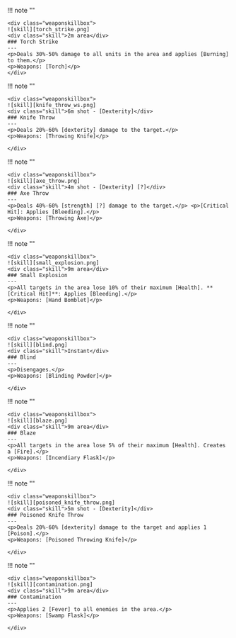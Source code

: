 !!! note ""

    <div class="weaponskillbox">
    ![skill][torch_strike.png]
    <div class="skill">2m area</div>
    ### Torch Strike
    ---
    <p>Deals 30%-50% damage to all units in the area and applies [Burning] to them.</p>
    <p>Weapons: [Torch]</p>
    </div>

!!! note ""

    <div class="weaponskillbox">
    ![skill][knife_throw_ws.png]
    <div class="skill">6m shot - [Dexterity]</div>
    ### Knife Throw
    ---
    <p>Deals 20%-60% [dexterity] damage to the target.</p>
    <p>Weapons: [Throwing Knife]</p>

    </div>

!!! note ""

    <div class="weaponskillbox">
    ![skill][axe_throw.png]
    <div class="skill">4m shot - [Dexterity] [?]</div>
    ### Axe Throw
    ---
    <p>Deals 40%-60% [strength] [?] damage to the target.</p> <p>[Critical Hit]: Applies [Bleeding].</p>
    <p>Weapons: [Throwing Axe]</p>

    </div>

!!! note ""

    <div class="weaponskillbox">
    ![skill][small_explosion.png]
    <div class="skill">9m area</div>
    ### Small Explosion
    ---
    <p>All targets in the area lose 10% of their maximum [Health]. **[Critical Hit]**: Applies [Bleeding].</p>
    <p>Weapons: [Hand Bomblet]</p>

    </div>

!!! note ""

    <div class="weaponskillbox">
    ![skill][blind.png]
    <div class="skill">Instant</div>
    ### Blind
    ---
    <p>Disengages.</p>
    <p>Weapons: [Blinding Powder]</p>

    </div>

!!! note ""

    <div class="weaponskillbox">
    ![skill][blaze.png]
    <div class="skill">9m area</div>
    ### Blaze
    ---
    <p>All targets in the area lose 5% of their maximum [Health]. Creates a [Fire].</p>
    <p>Weapons: [Incendiary Flask]</p>

    </div>

!!! note ""

    <div class="weaponskillbox">
    ![skill][poisoned_knife_throw.png]
    <div class="skill">5m shot - [Dexterity]</div>
    ### Poisoned Knife Throw
    ---
    <p>Deals 20%-60% [dexterity] damage to the target and applies 1 [Poison].</p>
    <p>Weapons: [Poisoned Throwing Knife]</p>

    </div>

!!! note ""

    <div class="weaponskillbox">
    ![skill][contamination.png]
    <div class="skill">9m area</div>
    ### Contamination
    ---
    <p>Applies 2 [Fever] to all enemies in the area.</p>
    <p>Weapons: [Swamp Flask]</p>

    </div>